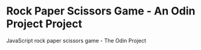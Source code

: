 # Rock Paper Scissors Game - An Odin Project Project
JavaScript rock paper scissors game - The Odin Project
